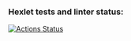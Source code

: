 ### Hexlet tests and linter status:
[![Actions Status](https://github.com/WelenaAlexeeva/frontend-project-11/actions/workflows/hexlet-check.yml/badge.svg)](https://github.com/WelenaAlexeeva/frontend-project-11/actions)